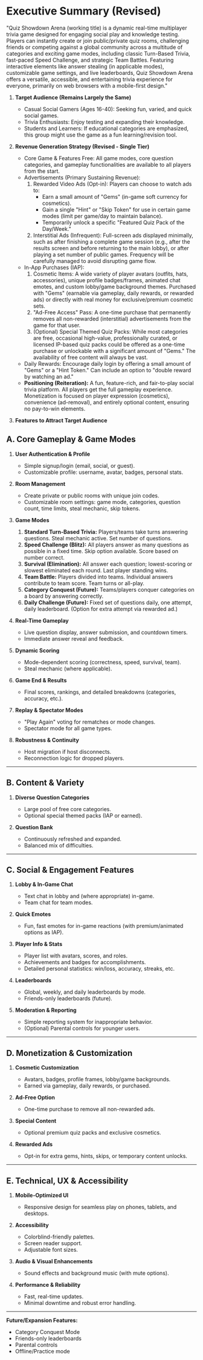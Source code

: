 # Executive Summary (Revised)

"Quiz Showdown Arena (working title) is a dynamic real-time multiplayer trivia game designed for engaging social play and knowledge testing. Players can instantly create or join public/private quiz rooms, challenging friends or competing against a global community across a multitude of categories and exciting game modes, including classic Turn-Based Trivia, fast-paced Speed Challenge, and strategic Team Battles. Featuring interactive elements like answer stealing (in applicable modes), customizable game settings, and live leaderboards, Quiz Showdown Arena offers a versatile, accessible, and entertaining trivia experience for everyone, primarily on web browsers with a mobile-first design."

1. **Target Audience (Remains Largely the Same)**
   - Casual Social Gamers (Ages 16-40): Seeking fun, varied, and quick social games.
   - Trivia Enthusiasts: Enjoy testing and expanding their knowledge.
   - Students and Learners: If educational categories are emphasized, this group might use the game as a fun learning/revision tool.

2. **Revenue Generation Strategy (Revised - Single Tier)**
   - Core Game & Features Free: All game modes, core question categories, and gameplay functionalities are available to all players from the start.
   - Advertisements (Primary Sustaining Revenue):
      1. Rewarded Video Ads (Opt-in): Players can choose to watch ads to:
         - Earn a small amount of "Gems" (in-game soft currency for cosmetics).
         - Gain a single "Hint" or "Skip Token" for use in certain game modes (limit per game/day to maintain balance).
         - Temporarily unlock a specific "Featured Quiz Pack of the Day/Week."
      2. Interstitial Ads (Infrequent): Full-screen ads displayed minimally, such as after finishing a complete game session (e.g., after the results screen and before returning to the main lobby), or after playing a set number of public games. Frequency will be carefully managed to avoid disrupting game flow.
   - In-App Purchases (IAP):
      1. Cosmetic Items: A wide variety of player avatars (outfits, hats, accessories), unique profile badges/frames, animated chat emotes, and custom lobby/game background themes. Purchased with "Gems" (earnable via gameplay, daily rewards, or rewarded ads) or directly with real money for exclusive/premium cosmetic sets.
      2. "Ad-Free Access" Pass: A one-time purchase that permanently removes all non-rewarded (interstitial) advertisements from the game for that user.
      3. (Optional) Special Themed Quiz Packs: While most categories are free, occasional high-value, professionally curated, or licensed IP-based quiz packs could be offered as a one-time purchase or unlockable with a significant amount of "Gems." The availability of free content will always be vast.
   - Daily Rewards: Encourage daily login by offering a small amount of "Gems" or a "Hint Token." Can include an option to "double reward by watching an ad."
   - **Positioning (Reiteration):** A fun, feature-rich, and fair-to-play social trivia platform. All players get the full gameplay experience. Monetization is focused on player expression (cosmetics), convenience (ad-removal), and entirely optional content, ensuring no pay-to-win elements.

3. **Features to Attract Target Audience**

## A. Core Gameplay & Game Modes

1. **User Authentication & Profile**
   - Simple signup/login (email, social, or guest).
   - Customizable profile: username, avatar, badges, personal stats.

2. **Room Management**
   - Create private or public rooms with unique join codes.
   - Customizable room settings: game mode, categories, question count, time limits, steal mechanic, skip tokens.

3. **Game Modes**
   1. **Standard Turn-Based Trivia:** Players/teams take turns answering questions. Steal mechanic active. Set number of questions.
   2. **Speed Challenge (Blitz):** All players answer as many questions as possible in a fixed time. Skip option available. Score based on number correct.
   3. **Survival (Elimination):** All answer each question; lowest-scoring or slowest eliminated each round. Last player standing wins.
   4. **Team Battle:** Players divided into teams. Individual answers contribute to team score. Team turns or all-play.
   5. **Category Conquest (Future):** Teams/players conquer categories on a board by answering correctly.
   6. **Daily Challenge (Future):** Fixed set of questions daily, one attempt, daily leaderboard. (Option for extra attempt via rewarded ad.)

4. **Real-Time Gameplay**
   - Live question display, answer submission, and countdown timers.
   - Immediate answer reveal and feedback.

5. **Dynamic Scoring**
   - Mode-dependent scoring (correctness, speed, survival, team).
   - Steal mechanic (where applicable).

6. **Game End & Results**
   - Final scores, rankings, and detailed breakdowns (categories, accuracy, etc.).

7. **Replay & Spectator Modes**
   - "Play Again" voting for rematches or mode changes.
   - Spectator mode for all game types.

8. **Robustness & Continuity**
   - Host migration if host disconnects.
   - Reconnection logic for dropped players.

---

## B. Content & Variety

1. **Diverse Question Categories**
   - Large pool of free core categories.
   - Optional special themed packs (IAP or earned).

2. **Question Bank**
   - Continuously refreshed and expanded.
   - Balanced mix of difficulties.

---

## C. Social & Engagement Features

1. **Lobby & In-Game Chat**
   - Text chat in lobby and (where appropriate) in-game.
   - Team chat for team modes.

2. **Quick Emotes**
   - Fun, fast emotes for in-game reactions (with premium/animated options as IAP).

3. **Player Info & Stats**
   - Player list with avatars, scores, and roles.
   - Achievements and badges for accomplishments.
   - Detailed personal statistics: win/loss, accuracy, streaks, etc.

4. **Leaderboards**
   - Global, weekly, and daily leaderboards by mode.
   - Friends-only leaderboards (future).

5. **Moderation & Reporting**
   - Simple reporting system for inappropriate behavior.
   - (Optional) Parental controls for younger users.

---

## D. Monetization & Customization

1. **Cosmetic Customization**
   - Avatars, badges, profile frames, lobby/game backgrounds.
   - Earned via gameplay, daily rewards, or purchased.

2. **Ad-Free Option**
   - One-time purchase to remove all non-rewarded ads.

3. **Special Content**
   - Optional premium quiz packs and exclusive cosmetics.

4. **Rewarded Ads**
   - Opt-in for extra gems, hints, skips, or temporary content unlocks.

---

## E. Technical, UX & Accessibility

1. **Mobile-Optimized UI**
   - Responsive design for seamless play on phones, tablets, and desktops.

2. **Accessibility**
   - Colorblind-friendly palettes.
   - Screen reader support.
   - Adjustable font sizes.

3. **Audio & Visual Enhancements**
   - Sound effects and background music (with mute options).

4. **Performance & Reliability**
   - Fast, real-time updates.
   - Minimal downtime and robust error handling.

---

**Future/Expansion Features:**  

- Category Conquest Mode  
- Friends-only leaderboards  
- Parental controls  
- Offline/Practice mode
